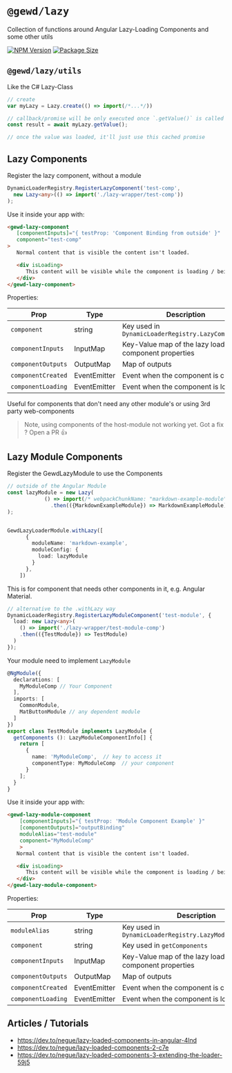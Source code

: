 # `@gewd/lazy`

Collection of functions around Angular Lazy-Loading Components and some other utils

[![NPM Version][npm-img]][npm-url]
[![Package Size][size-img]][size-url]

[npm-img]: https://img.shields.io/npm/v/@gewd/lazy.svg?
[npm-url]: https://www.npmjs.com/package/@gewd/lazy
[size-img]: https://img.shields.io/bundlephobia/minzip/@gewd/lazy.svg
[size-url]: https://bundlephobia.com/result?p=@gewd/lazy

## `@gewd/lazy/utils`

Like the C# Lazy<T>-Class
```ts
// create
var myLazy = Lazy.create(() => import(/*...*/))

// callback/promise will be only executed once `.getValue()` is called
const result = await myLazy.getValue();

// once the value was loaded, it'll just use this cached promise
```

## Lazy Components

Register the lazy component, without a module

```ts
DynamicLoaderRegistry.RegisterLazyComponent('test-comp',
  new Lazy<any>(() => import('./lazy-wrapper/test-comp'))
);
```

Use it inside your app with:

```html
<gewd-lazy-component 
   [componentInputs]="{ testProp: 'Component Binding from outside' }"
   component="test-comp"
>
   Normal content that is visible the content isn't loaded.

   <div isLoading>
      This content will be visible while the component is loading / being created.
   </div>                  
</gewd-lazy-component>
```

Properties:

|Prop|Type|Description|
| ---|----|-----------|
|`component`|string|Key used in `DynamicLoaderRegistry.LazyComponents`|
|`componentInputs`|InputMap|Key-Value map of the lazy loaded component properties|
|`componentOutputs`|OutputMap| Map of outputs|
|`componentCreated`|EventEmitter| Event when the component is created |
|`componentLoading`|EventEmitter| Event when the component is loading |

Useful for components that don't need any other module's or using 3rd party web-components

> Note, using components of the host-module not working yet. Got a fix ? Open a PR :+1: 

## Lazy Module Components

Register the GewdLazyModule to use the Components

```ts
// outside of the Angular Module
const lazyModule = new Lazy(
            () => import(/* webpackChunkName: "markdown-example-module" */ './examples/markdown-example/markdown-example.module')
              .then(({MarkdownExampleModule}) => MarkdownExampleModule)
);


GewdLazyLoaderModule.withLazy([
      {
        moduleName: 'markdown-example',
        moduleConfig: {
          load: lazyModule
        }
      },
    ])
```

This is for component that needs other components in it, e.g. Angular Material.

```ts
// alternative to the .withLazy way
DynamicLoaderRegistry.RegisterLazyModuleComponent('test-module', {
  load: new Lazy<any>(
    () => import('./lazy-wrapper/test-module-comp')
    .then(({TestModule}) => TestModule)
  )
});
```

Your module need to implement `LazyModule`

```ts
@NgModule({
  declarations: [
    MyModuleComp // Your Component
  ],
  imports: [
    CommonModule,
    MatButtonModule // any dependent module
  ]
})
export class TestModule implements LazyModule {
  getComponents (): LazyModuleComponentInfo[] {
    return [
      {
        name: 'MyModuleComp',  // key to access it
        componentType: MyModuleComp  // your component
      }
    ];
  }
}
```


Use it inside your app with:

```html
<gewd-lazy-module-component
    [componentInputs]="{ testProp: 'Module Component Example' }"
    [componentOutputs]="outputBinding"
    moduleAlias="test-module"
    component="MyModuleComp"
    >
   Normal content that is visible the content isn't loaded.

   <div isLoading>
      This content will be visible while the component is loading / being created.
   </div>  
</gewd-lazy-module-component>
```

Properties:

|Prop|Type|Description|
| ---|----|-----------|
|`moduleAlias`|string|Key used in `DynamicLoaderRegistry.LazyModuleComponents`|
|`component`|string|Key used in `getComponents`|
|`componentInputs`|InputMap|Key-Value map of the lazy loaded component properties|
|`componentOutputs`|OutputMap| Map of outputs|
|`componentCreated`|EventEmitter| Event when the component is created |
|`componentLoading`|EventEmitter| Event when the component is loading |

## Articles / Tutorials

- https://dev.to/negue/lazy-loaded-components-in-angular-4lnd
- https://dev.to/negue/lazy-loaded-components-2-c7e
- https://dev.to/negue/lazy-loaded-components-3-extending-the-loader-59j5
